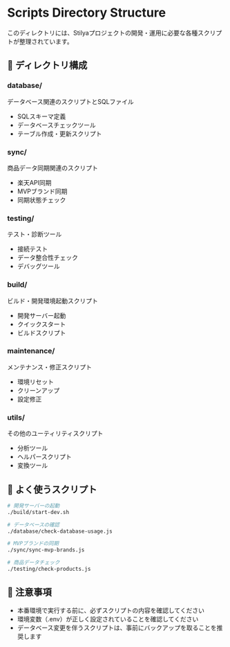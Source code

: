# Scripts Directory Structure

このディレクトリには、Stilyaプロジェクトの開発・運用に必要な各種スクリプトが整理されています。

## 📁 ディレクトリ構成

### database/
データベース関連のスクリプトとSQLファイル
- SQLスキーマ定義
- データベースチェックツール
- テーブル作成・更新スクリプト

### sync/
商品データ同期関連のスクリプト
- 楽天API同期
- MVPブランド同期
- 同期状態チェック

### testing/
テスト・診断ツール
- 接続テスト
- データ整合性チェック
- デバッグツール

### build/
ビルド・開発環境起動スクリプト
- 開発サーバー起動
- クイックスタート
- ビルドスクリプト

### maintenance/
メンテナンス・修正スクリプト
- 環境リセット
- クリーンアップ
- 設定修正

### utils/
その他のユーティリティスクリプト
- 分析ツール
- ヘルパースクリプト
- 変換ツール

## 🚀 よく使うスクリプト

```bash
# 開発サーバーの起動
./build/start-dev.sh

# データベースの確認
./database/check-database-usage.js

# MVPブランドの同期
./sync/sync-mvp-brands.js

# 商品データチェック
./testing/check-products.js
```

## 📝 注意事項

- 本番環境で実行する前に、必ずスクリプトの内容を確認してください
- 環境変数（.env）が正しく設定されていることを確認してください
- データベース変更を伴うスクリプトは、事前にバックアップを取ることを推奨します
